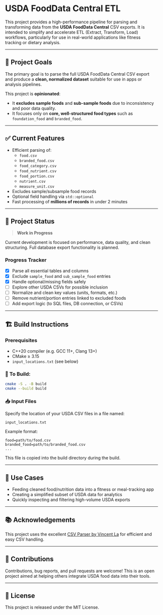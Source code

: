 # USDA FoodData Central ETL

This project provides a high-performance pipeline for parsing and transforming data from the **USDA FoodData Central** CSV exports. It is intended to simplify and accelerate ETL (Extract, Transform, Load) workflows, particularly for use in real-world applications like fitness tracking or dietary analysis.

---

## 🎯 Project Goals

The primary goal is to parse the full USDA FoodData Central CSV export and produce a **clean, normalized dataset** suitable for use in apps or analysis pipelines.

This project is **opinionated**:

- It **excludes sample foods** and **sub-sample foods** due to inconsistency and poor data quality.
- It focuses only on **core, well-structured food types** such as `foundation_food` and `branded_food`.

---

## ✅ Current Features

- Efficient parsing of:
  - `food.csv`
  - `branded_food.csv`
  - `food_category.csv`
  - `food_nutrient.csv`
  - `food_portion.csv`
  - `nutrient.csv`
  - `measure_unit.csv`
- Excludes sample/subsample food records
- Optional field handling via `std::optional`
- Fast processing of **millions of records** in under 2 minutes

---

## 🚧 Project Status

> **Work in Progress**

Current development is focused on performance, data quality, and clean structuring. Full database export functionality is planned.

### Progress Tracker

- [x] Parse all essential tables and columns
- [x] Exclude `sample_food` and `sub_sample_food` entries
- [x] Handle optional/missing fields safely
- [ ] Explore other USDA CSVs for possible inclusion
- [ ] Normalize and clean key values (units, formats, etc.)
- [ ] Remove nutrient/portion entries linked to excluded foods
- [ ] Add export logic (to SQL files, DB connection, or CSVs)

---

## 🏗️ Build Instructions

### Prerequisites

- C++20 compiler (e.g. GCC 11+, Clang 13+)
- CMake ≥ 3.15
- `input_locations.txt` (see below)

### 🔨 To Build:

```bash
cmake -S . -B build
cmake --build build
```

### 📥 Input Files

Specify the location of your USDA CSV files in a file named:

```text
input_locations.txt
```

Example format:

```
food=path/to/food.csv
branded_food=path/to/branded_food.csv
...
```

This file is copied into the build directory during the build.

---

## 🧰 Use Cases

- Feeding cleaned food/nutrition data into a fitness or meal-tracking app
- Creating a simplified subset of USDA data for analytics
- Quickly inspecting and filtering high-volume USDA exports

---

## 📚 Acknowledgements

This project uses the excellent [CSV Parser by Vincent La](https://github.com/vincentlaucsb/csv-parser) for efficient and easy CSV handling.

---

## 🤝 Contributions

Contributions, bug reports, and pull requests are welcome! This is an open project aimed at helping others integrate USDA food data into their tools.

---

## 📜 License

This project is released under the MIT License.
